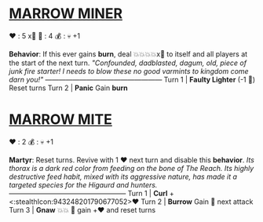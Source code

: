 # [__**MARROW MINER**__](<https://www.youtube.com/watch?v=JgBpABEoIog>)
❤️ : 5 x👥
🔷 : 4
💰 : :skull:  +1

**Behavior**: If this ever gains __burn__, deal 💥💥💥💥x👥 to itself and all players at the start of the next turn.
*"Confounded, dadblasted, dagum, old, piece of junk fire starter! I needs to blow these no good varmints to kingdom come darn you!"*
—————————————————
Turn 1  |  **Faulty Lighter** (-1 🔷) Reset turns
Turn 2 | **Panic** Gain __burn__


# [__**MARROW MITE**__](<https://www.youtube.com/watch?v=fhUqu-g0pVY>)
❤️ : 2
💰 : :skull:  +1

**Martyr**: Reset turns. Revive with 1 ❤️ next turn and disable this **behavior**. 
*Its thorax is a dark red color from feeding on the bone of The Reach. Its highly destructive feed habit, mixed with its aggressive nature, has made it a targeted species for the Higaurd and hunters.*
—————————————————
Turn 1  | **Curl** +<:stealthIcon:943248201790677052>❤️
Turn 2 | **Burrow** Gain 🚫 next attack
Turn 3 | **Gnaw** 💥💥 🔀 gain +❤️ and reset turns
